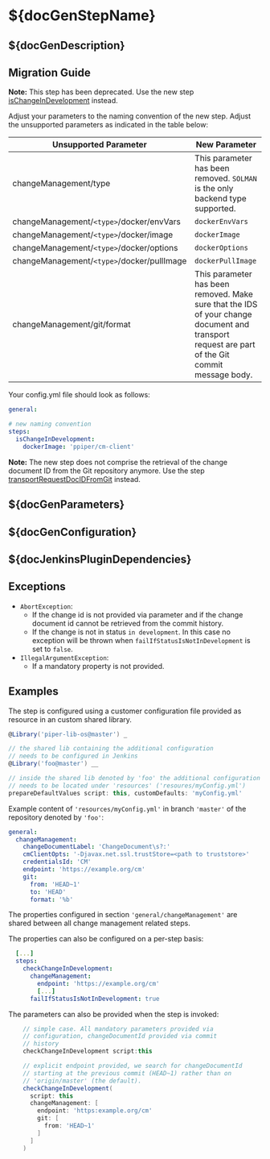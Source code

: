 # ${docGenStepName}

## ${docGenDescription}

## Migration Guide

**Note:** This step has been deprecated. Use the new step [isChangeInDevelopment](isChangeInDevelopment.md) instead.

Adjust your parameters to the naming convention of the new step.
Adjust the unsupported parameters as indicated in the table below:

| Unsupported Parameter | New Parameter |
| ------------- | ------------- |
| changeManagement/type | This parameter has been removed. `SOLMAN` is the only backend type supported. |
| changeManagement/`<type>`/docker/envVars | `dockerEnvVars` |
| changeManagement/`<type>`/docker/image | `dockerImage` |
| changeManagement/`<type>`/docker/options | `dockerOptions` |
| changeManagement/`<type>`/docker/pullImage | `dockerPullImage` |
| changeManagement/git/format | This parameter has been removed. Make sure that the IDS of your change document and transport request are part of the Git commit message body. |

Your config.yml file should look as follows:

```yaml
general:

# new naming convention
steps:
  isChangeInDevelopment:
    dockerImage: 'ppiper/cm-client'
```

**Note:** The new step does not comprise the retrieval of the change document ID from the Git repository anymore. Use the step [transportRequestDocIDFromGit](transportRequestDocIDFromGit.md) instead.

## ${docGenParameters}

## ${docGenConfiguration}

## ${docJenkinsPluginDependencies}

## Exceptions

* `AbortException`:
  * If the change id is not provided via parameter and if the change document id cannot be retrieved from the commit history.
  * If the change is not in status `in development`. In this case no exception will be thrown when `failIfStatusIsNotInDevelopment` is set to `false`.
* `IllegalArgumentException`:
  * If a mandatory property is not provided.

## Examples

The step is configured using a customer configuration file provided as
resource in an custom shared library.

```groovy
@Library('piper-lib-os@master') _

// the shared lib containing the additional configuration
// needs to be configured in Jenkins
@Library('foo@master') __

// inside the shared lib denoted by 'foo' the additional configuration file
// needs to be located under 'resources' ('resoures/myConfig.yml')
prepareDefaultValues script: this, customDefaults: 'myConfig.yml'
```

Example content of `'resources/myConfig.yml'` in branch `'master'` of the repository denoted by
`'foo'`:

```yaml
general:
  changeManagement:
    changeDocumentLabel: 'ChangeDocument\s?:'
    cmClientOpts: '-Djavax.net.ssl.trustStore=<path to truststore>'
    credentialsId: 'CM'
    endpoint: 'https://example.org/cm'
    git:
      from: 'HEAD~1'
      to: 'HEAD'
      format: '%b'
```

The properties configured in section `'general/changeManagement'` are shared between all change management related steps.

The properties can also be configured on a per-step basis:

```yaml
  [...]
  steps:
    checkChangeInDevelopment:
      changeManagement:
        endpoint: 'https://example.org/cm'
        [...]
      failIfStatusIsNotInDevelopment: true
```

The parameters can also be provided when the step is invoked:

```groovy
    // simple case. All mandatory parameters provided via
    // configuration, changeDocumentId provided via commit
    // history
    checkChangeInDevelopment script:this
```

```groovy
    // explicit endpoint provided, we search for changeDocumentId
    // starting at the previous commit (HEAD~1) rather than on
    // 'origin/master' (the default).
    checkChangeInDevelopment(
      script: this
      changeManagement: [
        endpoint: 'https:example.org/cm'
        git: [
          from: 'HEAD~1'
        ]
      ]
    )
```
